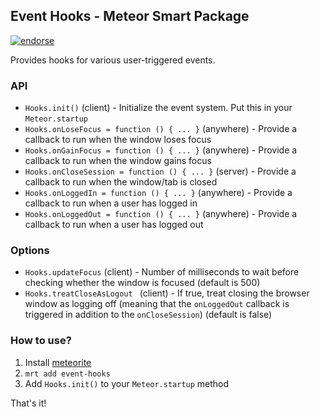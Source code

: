 ## Event Hooks - Meteor Smart Package
[![endorse](https://api.coderwall.com/benjaminrh/endorsecount.png)](https://coderwall.com/benjaminrh)

Provides hooks for various user-triggered events.

### API

 * `Hooks.init()` (client) - Initialize the event system. Put this in your `Meteor.startup`
 * `Hooks.onLoseFocus = function () { ... }` (anywhere) - Provide a callback to run when the window loses focus
 * `Hooks.onGainFocus = function () { ... }` (anywhere) - Provide a callback to run when the window gains focus
 * `Hooks.onCloseSession = function () { ... }` (server) - Provide a callback to run when the window/tab is closed
 * `Hooks.onLoggedIn = function () { ... }` (anywhere) - Provide a callback to run when a user has logged in
 * `Hooks.onLoggedOut = function () { ... }` (anywhere) - Provide a callback to run when a user has logged out

 ### Options

  * `Hooks.updateFocus` (client) - Number of milliseconds to wait before checking whether the window is focused (default is 500)
  * `Hooks.treatCloseAsLogout ` (client) - If true, treat closing the browser window as logging off (meaning that the `onLoggedOut` callback is triggered in addition to the `onCloseSession`) (default is false)

### How to use?

1. Install [meteorite](https://github.com/oortcloud/meteorite)
2. `mrt add event-hooks`
3. Add `Hooks.init()` to your `Meteor.startup` method

That's it!